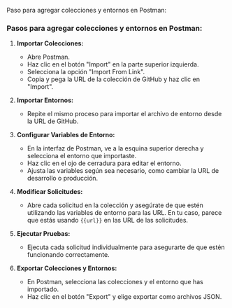 Paso para agregar colecciones y entornos en Postman:

### Pasos para agregar colecciones y entornos en Postman:

1. **Importar Colecciones:**
   - Abre Postman.
   - Haz clic en el botón "Import" en la parte superior izquierda.
   - Selecciona la opción "Import From Link".
   - Copia y pega la URL de la colección de GitHub y haz clic en "Import".

2. **Importar Entornos:**
   - Repite el mismo proceso para importar el archivo de entorno desde la URL de GitHub.

3. **Configurar Variables de Entorno:**
   - En la interfaz de Postman, ve a la esquina superior derecha y selecciona el entorno que importaste.
   - Haz clic en el ojo de cerradura para editar el entorno.
   - Ajusta las variables según sea necesario, como cambiar la URL de desarrollo o producción.

4. **Modificar Solicitudes:**
   - Abre cada solicitud en la colección y asegúrate de que estén utilizando las variables de entorno para las URL. En tu caso, parece que estás usando `{{url}}` en las URL de las solicitudes.

5. **Ejecutar Pruebas:**
   - Ejecuta cada solicitud individualmente para asegurarte de que estén funcionando correctamente.

6. **Exportar Colecciones y Entornos:**
   - En Postman, selecciona las colecciones y el entorno que has importado.
   - Haz clic en el botón "Export" y elige exportar como archivos JSON.
